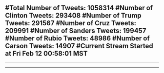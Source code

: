 #Total Number of Tweets: 1058314 
#Number of Clinton Tweets: 293408
#Number of Trump Tweets: 291567
#Number of Cruz Tweets: 209991
#Number of Sanders Tweets: 199457
#Number of Rubio Tweets: 48986
#Number of Carson Tweets: 14907
#Current Stream Started at Fri Feb 12 00:58:01 MST
---
---
---

